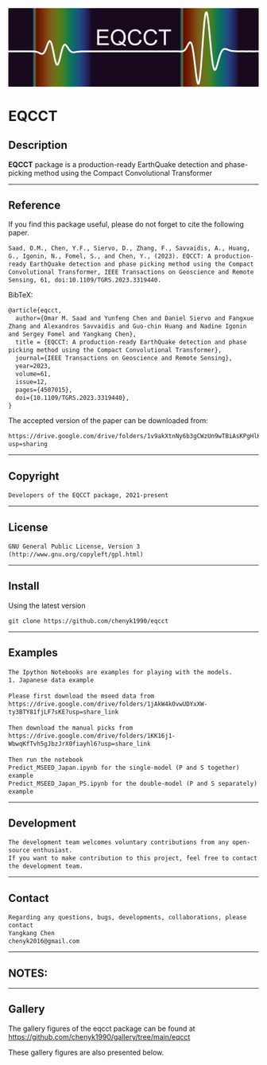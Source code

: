 <img src='https://github.com/chenyk1990/gallery/blob/main/eqcct/logo2.png' alt='Slicing'>

**EQCCT**
======

## Description

**EQCCT** package is a production-ready EarthQuake detection and phase-picking method using the Compact Convolutional Transformer

-----------
## Reference
If you find this package useful, please do not forget to cite the following paper.

    Saad, O.M., Chen, Y.F., Siervo, D., Zhang, F., Savvaidis, A., Huang, G., Igonin, N., Fomel, S., and Chen, Y., (2023). EQCCT: A production-ready EarthQuake detection and phase picking method using the Compact Convolutional Transformer, IEEE Transactions on Geoscience and Remote Sensing, 61, doi:10.1109/TGRS.2023.3319440.
    
BibTeX:
	
	@article{eqcct,
	  author={Omar M. Saad and Yunfeng Chen and Daniel Siervo and Fangxue Zhang and Alexandros Savvaidis and Guo-chin Huang and Nadine Igonin and Sergey Fomel and Yangkang Chen},
	  title = {EQCCT: A production-ready EarthQuake detection and phase picking method using the Compact Convolutional Transformer},
	  journal={IEEE Transactions on Geoscience and Remote Sensing},
	  year=2023,
	  volume=61,
	  issue=12,
	  pages={4507015},
	  doi={10.1109/TGRS.2023.3319440},
	}

The accepted version of the paper can be downloaded from:

	https://drive.google.com/drive/folders/1v9akXtnNy6b3gCWzUn9wTBiAsKPgHlKM?usp=sharing
	
-----------

## Copyright
    Developers of the EQCCT package, 2021-present

-----------

## License
    GNU General Public License, Version 3
    (http://www.gnu.org/copyleft/gpl.html)   

-----------

## Install
Using the latest version

    git clone https://github.com/chenyk1990/eqcct
    
-----------
## Examples
    The Ipython Notebooks are examples for playing with the models.
    1. Japanese data example
    
    Please first download the mseed data from
    https://drive.google.com/drive/folders/1jAkW4kOvwUDYxXW-ty3BTY81fjLF7sKE?usp=share_link
    
    Then download the manual picks from
    https://drive.google.com/drive/folders/1KK16j1-WbwqKfTvh5gJbzJrX0fiayhl6?usp=share_link
    
    Then run the notebook 
    Predict_MSEED_Japan.ipynb for the single-model (P and S together) example
    Predict_MSEED_Japan_PS.ipynb for the double-model (P and S separately) example

    
-----------
## Development
    The development team welcomes voluntary contributions from any open-source enthusiast. 
    If you want to make contribution to this project, feel free to contact the development team. 

-----------
## Contact
    Regarding any questions, bugs, developments, collaborations, please contact  
    Yangkang Chen
    chenyk2016@gmail.com

-----------
## NOTES:

-----------
## Gallery
The gallery figures of the eqcct package can be found at
    https://github.com/chenyk1990/gallery/tree/main/eqcct

These gallery figures are also presented below. 

<!-- 
Figure 2 Generated by [test_fig2.m](https://github.com/chenyk1990/eqcct/tree/main/test_fig2.m)
<img src='https://github.com/chenyk1990/gallery/blob/main/eqcct/fig2.png' alt='Slicing' width=960/>
 -->

